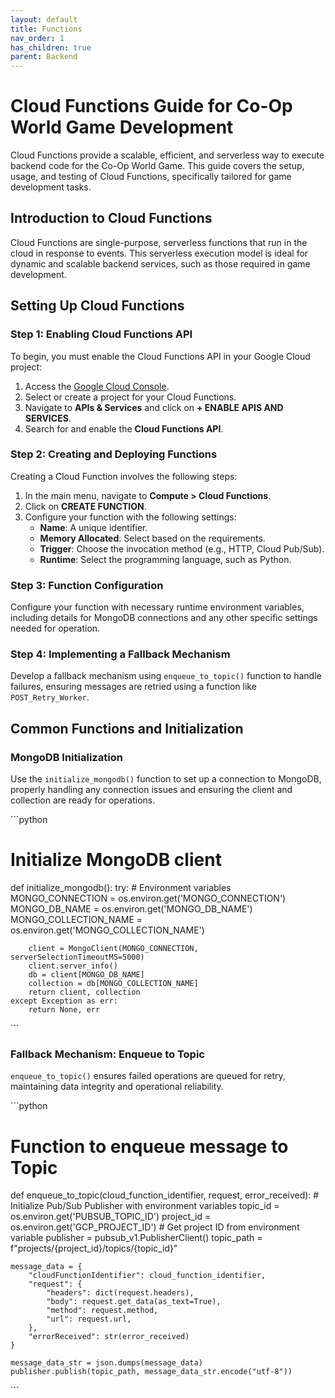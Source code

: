 ```yaml
---
layout: default
title: Functions
nav_order: 1
has_children: true
parent: Backend
---
```


# Cloud Functions Guide for Co-Op World Game Development

Cloud Functions provide a scalable, efficient, and serverless way to execute backend code for the Co-Op World Game. This guide covers the setup, usage, and testing of Cloud Functions, specifically tailored for game development tasks.

## Introduction to Cloud Functions

Cloud Functions are single-purpose, serverless functions that run in the cloud in response to events. This serverless execution model is ideal for dynamic and scalable backend services, such as those required in game development.

## Setting Up Cloud Functions

### Step 1: Enabling Cloud Functions API

To begin, you must enable the Cloud Functions API in your Google Cloud project:

1. Access the [Google Cloud Console](https://console.cloud.google.com/).
2. Select or create a project for your Cloud Functions.
3. Navigate to **APIs & Services** and click on **+ ENABLE APIS AND SERVICES**.
4. Search for and enable the **Cloud Functions API**.

### Step 2: Creating and Deploying Functions

Creating a Cloud Function involves the following steps:

1. In the main menu, navigate to **Compute > Cloud Functions**.
2. Click on **CREATE FUNCTION**.
3. Configure your function with the following settings:
   - **Name**: A unique identifier.
   - **Memory Allocated**: Select based on the requirements.
   - **Trigger**: Choose the invocation method (e.g., HTTP, Cloud Pub/Sub).
   - **Runtime**: Select the programming language, such as Python.

### Step 3: Function Configuration

Configure your function with necessary runtime environment variables, including details for MongoDB connections and any other specific settings needed for operation.

### Step 4: Implementing a Fallback Mechanism

Develop a fallback mechanism using `enqueue_to_topic()` function to handle failures, ensuring messages are retried using a function like `POST_Retry_Worker`.

## Common Functions and Initialization

### MongoDB Initialization

Use the `initialize_mongodb()` function to set up a connection to MongoDB, properly handling any connection issues and ensuring the client and collection are ready for operations.

\`\`\`python
# Initialize MongoDB client
def initialize_mongodb():
    try:
        # Environment variables
        MONGO_CONNECTION = os.environ.get('MONGO_CONNECTION')
        MONGO_DB_NAME = os.environ.get('MONGO_DB_NAME')
        MONGO_COLLECTION_NAME = os.environ.get('MONGO_COLLECTION_NAME')

        client = MongoClient(MONGO_CONNECTION, serverSelectionTimeoutMS=5000)
        client.server_info()
        db = client[MONGO_DB_NAME]
        collection = db[MONGO_COLLECTION_NAME]
        return client, collection
    except Exception as err:
        return None, err
\`\`\`

### Fallback Mechanism: Enqueue to Topic

`enqueue_to_topic()` ensures failed operations are queued for retry, maintaining data integrity and operational reliability.

\`\`\`python
# Function to enqueue message to Topic
def enqueue_to_topic(cloud_function_identifier, request, error_received):
    # Initialize Pub/Sub Publisher with environment variables
    topic_id = os.environ.get('PUBSUB_TOPIC_ID')
    project_id = os.environ.get('GCP_PROJECT_ID')  # Get project ID from environment variable
    publisher = pubsub_v1.PublisherClient()
    topic_path = f"projects/{project_id}/topics/{topic_id}"

    message_data = {
        "cloudFunctionIdentifier": cloud_function_identifier,
        "request": {
            "headers": dict(request.headers),
            "body": request.get_data(as_text=True),
            "method": request.method,
            "url": request.url,
        },
        "errorReceived": str(error_received)
    }
    
    message_data_str = json.dumps(message_data)
    publisher.publish(topic_path, message_data_str.encode("utf-8"))
\`\`\`
